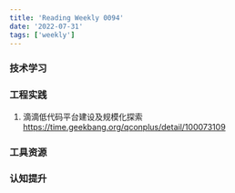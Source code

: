 ```yaml
---
title: 'Reading Weekly 0094'
date: '2022-07-31'
tags: ['weekly']
---
```


### 技术学习

### 工程实践
1. 滴滴低代码平台建设及规模化探索 https://time.geekbang.org/qconplus/detail/100073109

### 工具资源

### 认知提升
